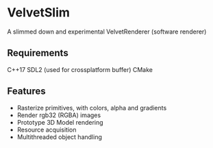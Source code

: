 # VelvetSlim
A slimmed down and experimental VelvetRenderer (software renderer)

## Requirements

C++17
SDL2 (used for crossplatform buffer)
CMake

## Features
* Rasterize primitives, with colors, alpha and gradients
* Render rgb32 (RGBA) images
* Prototype 3D Model rendering
* Resource acquisition
* Multithreaded object handling
